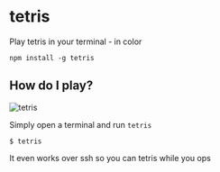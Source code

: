 # tetris

Play tetris in your terminal - in color

	npm install -g tetris

## How do I play?

![tetris](https://raw.github.com/mafintosh/tetris/master/tetris.png)

Simply open a terminal and run `tetris`

	$ tetris

It even works over ssh so you can tetris while you ops